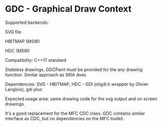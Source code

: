 # GDC - Graphical Draw Context

Supported backends: 

  SVG file
  
  HBITMAP (MSW) 
  
  HDC     (MSW) 
  
  
 Compatibility: C++17 standard

Stateless drawings. GDCPaint must be provided for the any drawing function.
Similar approach as SKIA does

 Dependencies:
 SVG - <fstream>
 HBITMAP, HDC - GDI (oligdi.h wrapper by Olivier Langlois), gdi plus

Expected usage area: same drawing code for the svg output and on screen drawings.

It's a good replacement for the MFC CDC class. GDC contains similar interface as CDC,
but no dependencies on the MFC toolkit.

